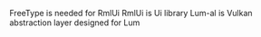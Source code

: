 FreeType is needed for RmlUi
RmlUi is Ui library
Lum-al is Vulkan abstraction layer designed for Lum